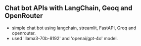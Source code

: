## Chat bot APIs with LangChain, Geoq and OpenRouter

- simple chat bot using langchain, streamlit, FastAPI, Groq and openrouter.
- used 'llama3-70b-8192' and 'openai/gpt-4o' model.